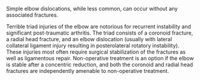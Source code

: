 Simple elbow dislocations, while less common, can occur without any associated fractures.

Terrible triad injuries of the elbow are notorious for recurrent instability and significant post-traumatic arthritis. The triad consists of a coronoid fracture, a radial head fracture, and an elbow dislocation (usually with lateral collateral ligament injury resulting in posterolateral rotatory instability). These injuries most often require surgical stabilization of the fractures as well as ligamentous repair. Non-operative treatment is an option if the elbow is stable after a concentric reduction, and both the coronoid and radial head fractures are independently amenable to non-operative treatment.